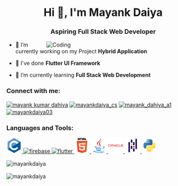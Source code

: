 <h1 align="center">Hi 👋, I'm Mayank Daiya</h1>
<h3 align="center">Aspiring Full Stack Web Developer</h3>

<img align="right" alt="Coding" width="400" src="https://cdn.dribbble.com/users/1162077/screenshots/3792792/programmer.png">

- 🔭 I’m currently working on my Project **Hybrid Application**

- 🤝 I've done **Flutter UI Framework**

- 🌱 I’m currently learning **Full Stack Web Development**

<h3 align="left">Connect with me:</h3>
<p align="left">
<a href="https://www.linkedin.com/in/mayankdaiya03" target="blank"><img align="center" src="https://raw.githubusercontent.com/rahuldkjain/github-profile-readme-generator/master/src/images/icons/Social/linked-in-alt.svg" alt="mayank kumar dahiya" height="30" width="40" /></a>
<a href="https://www.codechef.com/users/mayankdaiya_cs" target="blank"><img align="center" src="https://cdn.jsdelivr.net/npm/simple-icons@3.1.0/icons/codechef.svg" alt="mayankdaiya_cs" height="30" width="40" /></a>
<a href="https://www.hackerrank.com/mayank_dahiya_a2" target="blank"><img align="center" src="https://raw.githubusercontent.com/rahuldkjain/github-profile-readme-generator/master/src/images/icons/Social/hackerrank.svg" alt="mayank_dahiya_a1" height="30" width="40" /></a>
<a href="https://www.leetcode.com/mayankdaiya03" target="blank"><img align="center" src="https://raw.githubusercontent.com/rahuldkjain/github-profile-readme-generator/master/src/images/icons/Social/leet-code.svg" alt="mayankdaiya03" height="30" width="40" /></a>
</p>

<h3 align="left">Languages and Tools:</h3>
<p align="left"> <a href="https://www.cprogramming.com/" target="_blank" rel="noreferrer"> <img src="https://raw.githubusercontent.com/devicons/devicon/master/icons/c/c-original.svg" alt="c" width="40" height="40"/> </a> <a href="https://firebase.google.com/" target="_blank" rel="noreferrer"> <img src="https://www.vectorlogo.zone/logos/firebase/firebase-icon.svg" alt="firebase" width="40" height="40"/> </a> <a href="https://flutter.dev" target="_blank" rel="noreferrer"> <img src="https://www.vectorlogo.zone/logos/flutterio/flutterio-icon.svg" alt="flutter" width="40" height="40"/> </a> <a href="https://www.w3.org/html/" target="_blank" rel="noreferrer"> <img src="https://raw.githubusercontent.com/devicons/devicon/master/icons/html5/html5-original-wordmark.svg" alt="html5" width="40" height="40"/> </a> <a href="https://www.java.com" target="_blank" rel="noreferrer"> <img src="https://raw.githubusercontent.com/devicons/devicon/master/icons/java/java-original.svg" alt="java" width="40" height="40"/> </a> <a href="https://www.oracle.com/" target="_blank" rel="noreferrer"> <img src="https://raw.githubusercontent.com/devicons/devicon/master/icons/oracle/oracle-original.svg" alt="oracle" width="40" height="40"/> </a> <a href="https://pandas.pydata.org/" target="_blank" rel="noreferrer"> <img src="https://raw.githubusercontent.com/devicons/devicon/2ae2a900d2f041da66e950e4d48052658d850630/icons/pandas/pandas-original.svg" alt="pandas" width="40" height="40"/> </a> <a href="https://www.python.org" target="_blank" rel="noreferrer"> <img src="https://raw.githubusercontent.com/devicons/devicon/master/icons/python/python-original.svg" alt="python" width="40" height="40"/> </a> </p>

<p><img align="center" src="https://github-readme-stats.vercel.app/api/top-langs?username=mayankdaiya&show_icons=true&locale=en&layout=compact" alt="mayankdaiya" /></p>

<p><img align="center" src="https://github-readme-streak-stats.herokuapp.com/?user=mayankdaiya&" alt="mayankdaiya" /></p>
